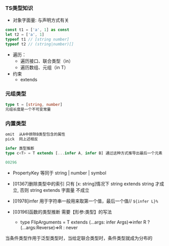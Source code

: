 ### TS类型知识

- 对象字面量: 与声明方式有关
```js
const t1 = ['a', 1] as const
let t2 = ['a', 1]
typeof t1 // [string number]
typeof t2 // (string|number)[]
```
- 遍历：
  - 遍历接口、联合类型（in）
  - 遍历数组、元组（in T<number>）
- 约束
  - extends


### 元组类型
```ts
type t = [string, number]
元组长度是一个不可变常量
```

### 内置类型
```ts 
omit  从A中排除B类型包含的属性
pick  同上述相反

infer 类型推断
type c<T> = T extends [...infer A, infer B] 通过这种方式推导出最后一个元素

00296   
```
- PropertyKey 等同于 string | number | symbol

- [01367]删除类型中的索引  只有 [x: string]情况下 string extends string 才成立, 否则 string extends 字面量 不成立
- [01978]infer 用于字符串一般用来取第一个值，最后一个值// `${infer L}%`


- [03196]函数的类型推断
  需要【形参:类型】的写法
  - type FlipArguments<T extends Function> = T extends (...args: infer Args)=>infer R ? (...args:Reverse<Args>)=>R : never

当条件类型作用于泛型类型时，当给定联合类型时，条件类型就成为分布的